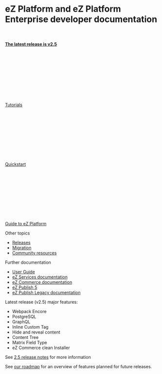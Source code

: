 # eZ Platform and eZ Platform Enterprise developer documentation

&nbsp;

<div class="card">
    <div class="card-body">
        <h4 class="card-title text-center"><a href="releases/ez_platform_v2.5/" class="card-link"><strong>The latest release is v2.5</strong></a></h4>
    </div>
</div>

<div class="card-group">
    <div class="card text-center">
        <div class="card-body"><a href="tutorials/platform_beginner/building_a_bicycle_route_tracker_in_ez_platform/">
        <svg class="ez-icon front-page-icon">
            <use xlink:href="guidelines/ez-icons.svg#author"></use>
        </svg>
        </a></div>
        <div class="card-footer bg-transparent">
            <p class="card-text"><a href="tutorials/platform_beginner/building_a_bicycle_route_tracker_in_ez_platform/" class="card-link">Tutorials</a></p>
        </div>
    </div>
    <div class="card text-center">
        <div class="card-body"><a href="getting_started/quickstart/">
        <svg class="ez-icon front-page-icon">
            <use xlink:href="guidelines/ez-icons.svg#publish"></use>
        </svg></a></div>
        <div class="card-footer bg-transparent">
            <p class="card-text"><a href="getting_started/quickstart/" class="card-link">Quickstart</a></p>
        </div>
    </div>
    <div class="card text-center">
        <div class="card-body"><a href="guide/architecture/">
        <svg class="ez-icon front-page-icon">
            <use xlink:href="guidelines/ez-icons.svg#object-state"></use>
        </svg>
        </a></div>
        <div class="card-footer bg-transparent">
            <p class="card-text"><a href="guide/architecture/" class="card-link">Guide to eZ Platform</a></p>
        </div>
    </div>
</div>

<div class="card-group">
<div class="card">
  <div class="card-header">Other topics</div>
  <ul class="list-group list-group-flush">
    <li class="list-group-item"><a href="releases/ez_platform_v2.5/" class="card-link">Releases</a></li>
    <li class="list-group-item"><a href="migrating/migrating_from_ez_publish_platform/" class="card-link">Migration</a></li>
    <li class="list-group-item"><a href="community_resources/resources/" class="card-link">Community resources</a></li>
  </ul>
</div>
<div class="card">
  <div class="card-header">Further documentation</div>
  <ul class="list-group list-group-flush">
      <li class="list-group-item"><a href="https://doc.ezplatform.com/projects/userguide/en/latest/" class="card-link">User Guide</a></li>
      <li class="list-group-item"><a href="https://doc.ezplatform.com/projects/ezpersonalization/en/latest/" class="card-link">eZ Services documentation</a></li>
      <li class="list-group-item"><a href="https://doc.ez.no/commerce" class="card-link">eZ Commerce documentation</a></li>
    <li class="list-group-item"><a href="https://doc.ez.no/display/EZP/eZ+Publish+5.x+Developer+Documentation" class="card-link">eZ Publish 5</a></li>
    <li class="list-group-item"><a href="https://doc.ez.no/eZ-Publish" class="card-link">eZ Publish Legacy documentation</a></li>
  </ul>
</div>
</div>

<div class="card-group">
<div class="card">
  <div class="card-header">Latest release (v2.5) major features:</div>
  <div class="card">
      <div class="card-body">
          <ul>
            <li>Webpack Encore</li>
            <li>PostgreSQL</li>
            <li>GraphQL</li>
            <li>Inline Custom Tag</li>
            <li>Hide and reveal content</li>
            <li>Content Tree</li>
            <li>Matrix Field Type</li>
            <li>eZ Commerce clean Installer</li>
          </ul>
          <p>See <a href="releases/ez_platform_v2.5/" class="card-link">2.5 release notes</a> for more information</p>
      </div>
  </div>
</div>
</div>


<div class="card text-center">
  <div class="card-header">See <a href="https://ezplatform.com/Product-Feedback" class="card-link">our roadmap</a> for an overview of features planned for future releases.</div>
</div>
